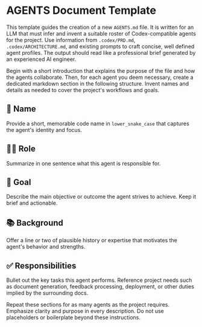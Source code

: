 # AGENTS Document Template

This template guides the creation of a new `AGENTS.md` file. It is written for an LLM that must infer and invent a suitable roster of Codex-compatible agents for the project. Use information from `.codex/PRD.md`, `.codex/ARCHITECTURE.md`, and existing prompts to craft concise, well defined agent profiles. The output should read like a professional brief generated by an experienced AI engineer.

Begin with a short introduction that explains the purpose of the file and how the agents collaborate. Then, for each agent you deem necessary, create a dedicated markdown section in the following structure. Invent names and details as needed to cover the project's workflows and goals.

## 🧠 Name
Provide a short, memorable code name in `lower_snake_case` that captures the agent's identity and focus.

## 🧑‍💼 Role
Summarize in one sentence what this agent is responsible for.

## 🎯 Goal
Describe the main objective or outcome the agent strives to achieve. Keep it brief and actionable.

## 📚 Background
Offer a line or two of plausible history or expertise that motivates the agent's behavior and strengths.

## ✅ Responsibilities
Bullet out the key tasks this agent performs. Reference project needs such as document generation, feedback processing, deployment, or other duties implied by the surrounding docs.

Repeat these sections for as many agents as the project requires. Emphasize clarity and purpose in every description. Do not use placeholders or boilerplate beyond these instructions.
